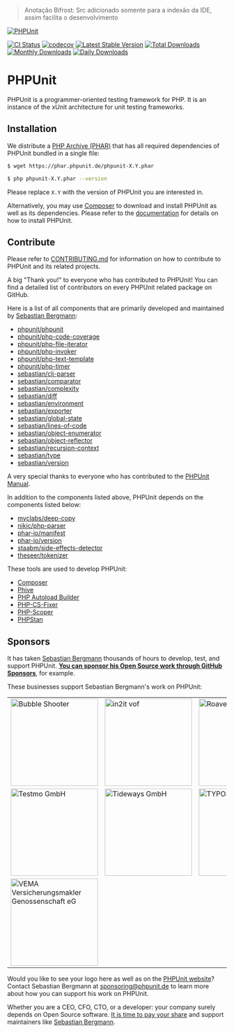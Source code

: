 > Anotação Bifrost: Src adicionado somente para a indexão da IDE, assim facilita o desenvolvimento

[![PHPUnit](.github/img/phpunit.svg)](https://phpunit.de/?ref=github)

[![CI Status](https://github.com/sebastianbergmann/phpunit/workflows/CI/badge.svg)](https://github.com/sebastianbergmann/phpunit/actions)
[![codecov](https://codecov.io/gh/sebastianbergmann/phpunit/branch/main/graph/badge.svg?token=0yzBUK8Wri)](https://codecov.io/gh/sebastianbergmann/phpunit)
[![Latest Stable Version](https://poser.pugx.org/phpunit/phpunit/v)](https://packagist.org/packages/phpunit/phpunit)
[![Total Downloads](https://poser.pugx.org/phpunit/phpunit/downloads)](https://packagist.org/packages/phpunit/phpunit/stats)
[![Monthly Downloads](https://poser.pugx.org/phpunit/phpunit/d/monthly)](https://packagist.org/packages/phpunit/phpunit/stats)
[![Daily Downloads](https://poser.pugx.org/phpunit/phpunit/d/daily)](https://packagist.org/packages/phpunit/phpunit/stats)

# PHPUnit

PHPUnit is a programmer-oriented testing framework for PHP.
It is an instance of the xUnit architecture for unit testing frameworks.

## Installation

We distribute a [PHP Archive (PHAR)](https://php.net/phar) that has all required dependencies of PHPUnit bundled in a single file:

```bash
$ wget https://phar.phpunit.de/phpunit-X.Y.phar

$ php phpunit-X.Y.phar --version
```

Please replace `X.Y` with the version of PHPUnit you are interested in.

Alternatively, you may use [Composer](https://getcomposer.org/) to download and install PHPUnit as well as its dependencies.
Please refer to the [documentation](https://phpunit.de/documentation.html?ref=github) for details on how to install PHPUnit.

## Contribute

Please refer to [CONTRIBUTING.md](https://github.com/sebastianbergmann/phpunit/blob/main/.github/CONTRIBUTING.md) for information on how to contribute to PHPUnit and its related projects.

A big "Thank you!" to everyone who has contributed to PHPUnit!
You can find a detailed list of contributors on every PHPUnit related package on GitHub.

Here is a list of all components that are primarily developed and maintained by [Sebastian Bergmann](https://sebastian-bergmann.de/open-source.html?ref=github):

* [phpunit/phpunit](https://github.com/sebastianbergmann/phpunit)
* [phpunit/php-code-coverage](https://github.com/sebastianbergmann/php-code-coverage)
* [phpunit/php-file-iterator](https://github.com/sebastianbergmann/php-file-iterator)
* [phpunit/php-invoker](https://github.com/sebastianbergmann/php-invoker)
* [phpunit/php-text-template](https://github.com/sebastianbergmann/php-text-template)
* [phpunit/php-timer](https://github.com/sebastianbergmann/php-timer)
* [sebastian/cli-parser](https://github.com/sebastianbergmann/cli-parser)
* [sebastian/comparator](https://github.com/sebastianbergmann/comparator)
* [sebastian/complexity](https://github.com/sebastianbergmann/complexity)
* [sebastian/diff](https://github.com/sebastianbergmann/diff)
* [sebastian/environment](https://github.com/sebastianbergmann/environment)
* [sebastian/exporter](https://github.com/sebastianbergmann/exporter)
* [sebastian/global-state](https://github.com/sebastianbergmann/global-state)
* [sebastian/lines-of-code](https://github.com/sebastianbergmann/lines-of-code)
* [sebastian/object-enumerator](https://github.com/sebastianbergmann/object-enumerator)
* [sebastian/object-reflector](https://github.com/sebastianbergmann/object-reflector)
* [sebastian/recursion-context](https://github.com/sebastianbergmann/recursion-context)
* [sebastian/type](https://github.com/sebastianbergmann/type)
* [sebastian/version](https://github.com/sebastianbergmann/version)

A very special thanks to everyone who has contributed to the [PHPUnit Manual](https://github.com/sebastianbergmann/phpunit-documentation-english).

In addition to the components listed above, PHPUnit depends on the components listed below:

* [myclabs/deep-copy](https://github.com/myclabs/DeepCopy)
* [nikic/php-parser](https://github.com/nikic/php-parser)
* [phar-io/manifest](https://github.com/phar-io/manifest)
* [phar-io/version](https://github.com/phar-io/version)
* [staabm/side-effects-detector](https://github.com/staabm/side-effects-detector)
* [theseer/tokenizer](https://github.com/theseer/tokenizer)

These tools are used to develop PHPUnit:

* [Composer](https://getcomposer.org/)
* [Phive](https://phar.io/)
* [PHP Autoload Builder](https://github.com/theseer/Autoload/)
* [PHP-CS-Fixer](https://cs.symfony.com/)
* [PHP-Scoper](https://github.com/humbug/php-scoper)
* [PHPStan](https://phpstan.org/)

## Sponsors

It has taken [Sebastian Bergmann](https://sebastian-bergmann.de/open-source.html?ref=github) thousands of hours to develop, test, and support PHPUnit.
[**You can sponsor his Open Source work through GitHub Sponsors**](https://github.com/sponsors/sebastianbergmann), for example.

These businesses support Sebastian Bergmann's work on PHPUnit:

<table>
    <tbody>
        <tr>
            <td style="width: 30%; vertical-align: middle;"><a href="https://www.bubbleshooter.net/"><img alt="Bubble Shooter" src=".github/img/bubble-shooter.png" style="width: 200px;"/></a></td>
            <td style="width: 30%; vertical-align: middle;"><a href="https://www.in2it.be/phpunit-supporter/"><img alt="in2it vof" src=".github/img/in2it.svg" style="width: 200px;"/></a></td>
            <td style="width: 30%; vertical-align: middle;"><a href="https://roave.com/"><img alt="Roave" src=".github/img/roave.svg" style="width: 200px;"/></a></td>
        </tr>
        <tr>
            <td style="width: 30%; vertical-align: middle;"><a href="https://testmo.com/"><img alt="Testmo GmbH" src=".github/img/testmo.svg" style="width: 200px;"/></a></td>
            <td style="width: 30%; vertical-align: middle;"><a href="https://tideways.com/"><img alt="Tideways GmbH" src=".github/img/tideways.svg" style="width: 200px;"/></a></td>
            <td style="width: 30%; vertical-align: middle;"><a href="https://typo3.com/"><img alt="TYPO3 GmbH" src=".github/img/typo3.svg" style="width: 200px;"/></a></td>
        </tr>
        <tr>
            <td style="width: 30%; vertical-align: middle;"><a href="https://vema-eg.de/"><img alt="VEMA Versicherungsmakler Genossenschaft eG" src=".github/img/vema.svg" style="width: 200px;"/></a></td>
        </tr>
    </tbody>
</table>

Would you like to see your logo here as well as on the [PHPUnit website](https://phpunit.de/sponsors.html?ref=github)?
Contact Sebastian Bergmann at [sponsoring@phpunit.de](mailto:sponsoring@phpunit.de) to learn more about how you can support his work on PHPUnit.

Whether you are a CEO, CFO, CTO, or a developer: your company surely depends on Open Source software.
[It is time to pay your share](https://opensourcepledge.com/) and support maintainers like [Sebastian Bergmann](https://sebastian-bergmann.de/open-source.html?ref=github).

